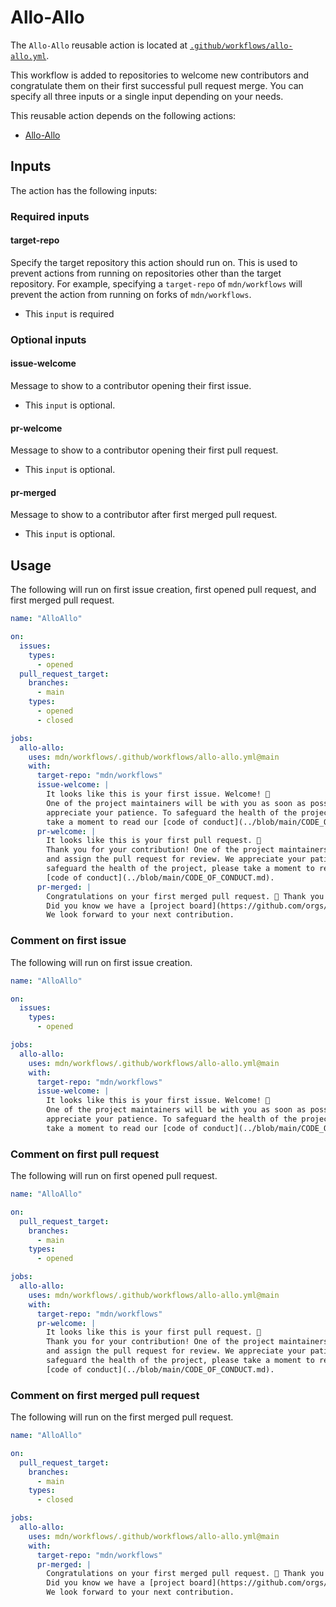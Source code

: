 # Allo-Allo

The `Allo-Allo` reusable action is located at [`.github/workflows/allo-allo.yml`](https://github.com/mdn/workflows/tree/main/.github/workflows/allo-allo.yml).

This workflow is added to repositories to welcome new contributors and congratulate them on their first successful pull request merge.
You can specify all three inputs or a single input depending on your needs.

This reusable action depends on the following actions:

- [Allo-Allo](https://github.com/mechanical-ink/allo-allo)

## Inputs

The action has the following inputs:

### Required inputs

#### target-repo

Specify the target repository this action should run on. This is used to prevent actions from running on repositories other than the target repository. For example, specifying a `target-repo` of `mdn/workflows` will prevent the action from running on forks of `mdn/workflows`.

- This `input` is required

### Optional inputs

#### issue-welcome

Message to show to a contributor opening their first issue.

- This `input` is optional.

#### pr-welcome

Message to show to a contributor opening their first pull request.

- This `input` is optional.

#### pr-merged

Message to show to a contributor after first merged pull request.

- This `input` is optional.

## Usage

The following will run on first issue creation, first opened pull request, and first merged pull request.

```yml
name: "AlloAllo"

on:
  issues:
    types:
      - opened
  pull_request_target:
    branches:
      - main
    types:
      - opened
      - closed

jobs:
  allo-allo:
    uses: mdn/workflows/.github/workflows/allo-allo.yml@main
    with:
      target-repo: "mdn/workflows"
      issue-welcome: |
        It looks like this is your first issue. Welcome! 👋
        One of the project maintainers will be with you as soon as possible. We
        appreciate your patience. To safeguard the health of the project, please
        take a moment to read our [code of conduct](../blob/main/CODE_OF_CONDUCT.md).
      pr-welcome: |
        It looks like this is your first pull request. 🎉
        Thank you for your contribution! One of the project maintainers will triage
        and assign the pull request for review. We appreciate your patience. To
        safeguard the health of the project, please take a moment to read our
        [code of conduct](../blob/main/CODE_OF_CONDUCT.md).
      pr-merged: |
        Congratulations on your first merged pull request. 🎉 Thank you for your contribution!
        Did you know we have a [project board](https://github.com/orgs/mdn/projects/25) with high-impact contribution opportunities?
        We look forward to your next contribution.
```

### Comment on first issue

The following will run on first issue creation.

```yml
name: "AlloAllo"

on:
  issues:
    types:
      - opened

jobs:
  allo-allo:
    uses: mdn/workflows/.github/workflows/allo-allo.yml@main
    with:
      target-repo: "mdn/workflows"
      issue-welcome: |
        It looks like this is your first issue. Welcome! 👋
        One of the project maintainers will be with you as soon as possible. We
        appreciate your patience. To safeguard the health of the project, please
        take a moment to read our [code of conduct](../blob/main/CODE_OF_CONDUCT.md).
```

### Comment on first pull request

The following will run on first opened pull request.

```yml
name: "AlloAllo"

on:
  pull_request_target:
    branches:
      - main
    types:
      - opened

jobs:
  allo-allo:
    uses: mdn/workflows/.github/workflows/allo-allo.yml@main
    with:
      target-repo: "mdn/workflows"
      pr-welcome: |
        It looks like this is your first pull request. 🎉
        Thank you for your contribution! One of the project maintainers will triage
        and assign the pull request for review. We appreciate your patience. To
        safeguard the health of the project, please take a moment to read our
        [code of conduct](../blob/main/CODE_OF_CONDUCT.md).
```

### Comment on first merged pull request

The following will run on the first merged pull request.

```yml
name: "AlloAllo"

on:
  pull_request_target:
    branches:
      - main
    types:
      - closed

jobs:
  allo-allo:
    uses: mdn/workflows/.github/workflows/allo-allo.yml@main
    with:
      target-repo: "mdn/workflows"
      pr-merged: |
        Congratulations on your first merged pull request. 🎉 Thank you for your contribution!
        Did you know we have a [project board](https://github.com/orgs/mdn/projects/25) with high-impact contribution opportunities?
        We look forward to your next contribution.
```
